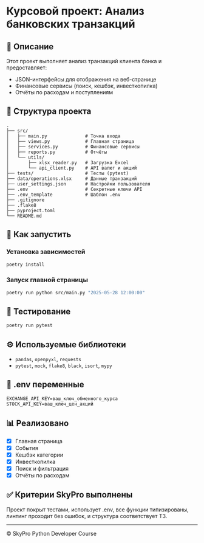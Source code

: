 
# Курсовой проект: Анализ банковских транзакций

## 📌 Описание
Этот проект выполняет анализ транзакций клиента банка и предоставляет:
- JSON-интерфейсы для отображения на веб-странице
- Финансовые сервисы (поиск, кешбэк, инвесткопилка)
- Отчёты по расходам и поступлениям

## 📁 Структура проекта

```
.
├── src/
│   ├── main.py              # Точка входа
│   ├── views.py             # Главная страница
│   ├── services.py          # Финансовые сервисы
│   ├── reports.py           # Отчёты
│   └── utils/
│       ├── xlsx_reader.py   # Загрузка Excel
│       └── api_client.py    # API валют и акций
├── tests/                   # Тесты (pytest)
├── data/operations.xlsx     # Данные транзакций
├── user_settings.json       # Настройки пользователя
├── .env                     # Секретные ключи API
├── .env_template            # Шаблон .env
├── .gitignore
├── .flake8
├── pyproject.toml
└── README.md
```

## 🚀 Как запустить

### Установка зависимостей
```bash
poetry install
```

### Запуск главной страницы
```bash
poetry run python src/main.py "2025-05-28 12:00:00"
```

## 🧪 Тестирование

```bash
poetry run pytest
```

## ⚙️ Используемые библиотеки
- `pandas`, `openpyxl`, `requests`
- `pytest`, `mock`, `flake8`, `black`, `isort`, `mypy`

## 🔐 .env переменные

```
EXCHANGE_API_KEY=ваш_ключ_обменного_курса
STOCK_API_KEY=ваш_ключ_цен_акций
```

## 📊 Реализовано

- [x] Главная страница
- [x] События
- [x] Кешбэк категории
- [x] Инвесткопилка
- [x] Поиск и фильтрация
- [x] Отчёты по расходам

## ✅ Критерии SkyPro выполнены

Проект покрыт тестами, использует .env, все функции типизированы, линтинг проходит без ошибок, и структура соответствует ТЗ.

---

© SkyPro Python Developer Course
